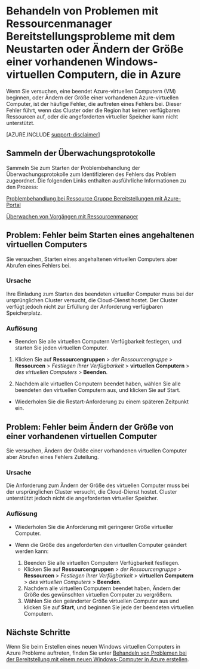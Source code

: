 <properties
   pageTitle="Virtueller Computer neu zu starten, oder Ändern der Größe Probleme | Microsoft Azure"
   description="Behandeln von Problemen mit Ressourcenmanager Bereitstellungsprobleme mit dem Neustarten oder Ändern der Größe einer vorhandenen Windows-virtuellen Computern, die in Azure"
   services="virtual-machines-windows, azure-resource-manager"
   documentationCenter=""
   authors="Deland-Han"
   manager="felixwu"
   editor=""
   tags="top-support-issue"/>

<tags
   ms.service="virtual-machines-windows"
   ms.topic="support-article"
   ms.tgt_pltfrm="vm-windows"
   ms.devlang="na"
   ms.workload="required"
   ms.date="09/09/2016"
   ms.author="delhan"/>

# <a name="troubleshoot-resource-manager-deployment-issues-with-restarting-or-resizing-an-existing-windows-virtual-machine-in-azure"></a>Behandeln von Problemen mit Ressourcenmanager Bereitstellungsprobleme mit dem Neustarten oder Ändern der Größe einer vorhandenen Windows-virtuellen Computern, die in Azure

Wenn Sie versuchen, eine beendet Azure-virtuellen Computern (VM) beginnen, oder Ändern der Größe einer vorhandenen Azure-virtuellen Computer, ist der häufige Fehler, die auftreten eines Fehlers bei. Dieser Fehler führt, wenn das Cluster oder die Region hat keinen verfügbaren Ressourcen auf, oder die angeforderten virtueller Speicher kann nicht unterstützt.

[AZURE.INCLUDE [support-disclaimer](../../includes/support-disclaimer.md)]

## <a name="collect-audit-logs"></a>Sammeln der Überwachungsprotokolle

Sammeln Sie zum Starten der Problembehandlung der Überwachungsprotokolle zum Identifizieren des Fehlers das Problem zugeordnet. Die folgenden Links enthalten ausführliche Informationen zu den Prozess:

[Problembehandlung bei Ressource Gruppe Bereitstellungen mit Azure-Portal](../resource-manager-troubleshoot-deployments-portal.md)

[Überwachen von Vorgängen mit Ressourcenmanager](../resource-group-audit.md)

## <a name="issue-error-when-starting-a-stopped-vm"></a>Problem: Fehler beim Starten eines angehaltenen virtuellen Computers

Sie versuchen, Starten eines angehaltenen virtuellen Computers aber Abrufen eines Fehlers bei.

### <a name="cause"></a>Ursache

Ihre Einladung zum Starten des beendeten virtueller Computer muss bei der ursprünglichen Cluster versucht, die Cloud-Dienst hostet. Der Cluster verfügt jedoch nicht zur Erfüllung der Anforderung verfügbaren Speicherplatz.

### <a name="resolution"></a>Auflösung

*   Beenden Sie alle virtuellen Computern Verfügbarkeit festlegen, und starten Sie jeden virtuellen Computer.

  1. Klicken Sie auf **Ressourcengruppen** > _der Ressourcengruppe_ > **Ressourcen** > _Festlegen Ihrer Verfügbarkeit_ > **virtuellen Computern** > _des virtuellen Computers_ > **Beenden**.

  2. Nachdem alle virtuellen Computern beendet haben, wählen Sie alle beendeten den virtuellen Computern aus, und klicken Sie auf Start.

*   Wiederholen Sie die Restart-Anforderung zu einem späteren Zeitpunkt ein.

## <a name="issue-error-when-resizing-an-existing-vm"></a>Problem: Fehler beim Ändern der Größe von einer vorhandenen virtuellen Computer

Sie versuchen, Ändern der Größe einer vorhandenen virtuellen Computer aber Abrufen eines Fehlers Zuteilung.

### <a name="cause"></a>Ursache

Die Anforderung zum Ändern der Größe des virtuellen Computer muss bei der ursprünglichen Cluster versucht, die Cloud-Dienst hostet. Cluster unterstützt jedoch nicht die angeforderten virtueller Speicher.

### <a name="resolution"></a>Auflösung

* Wiederholen Sie die Anforderung mit geringerer Größe virtueller Computer.

* Wenn die Größe des angeforderten den virtuellen Computer geändert werden kann:

  1. Beenden Sie alle virtuellen Computern Verfügbarkeit festlegen.

    * Klicken Sie auf **Ressourcengruppen** > _der Ressourcengruppe_ > **Ressourcen** > _Festlegen Ihrer Verfügbarkeit_ > **virtuellen Computern** > _des virtuellen Computers_ > **Beenden**.

  2. Nachdem alle virtuellen Computern beendet haben, Ändern der Größe des gewünschten virtuellen Computer zu vergrößern.
  3. Wählen Sie den geänderter Größe virtuellen Computer aus und klicken Sie auf **Start**, und beginnen Sie jede der beendeten virtuellen Computern.

## <a name="next-steps"></a>Nächste Schritte

Wenn Sie beim Erstellen eines neuen Windows virtuellen Computers in Azure Probleme auftreten, finden Sie unter [Behandeln von Problemen bei der Bereitstellung mit einem neuen Windows-Computer in Azure erstellen](../virtual-machines/virtual-machines-windows-troubleshoot-deployment-new-vm.md).
